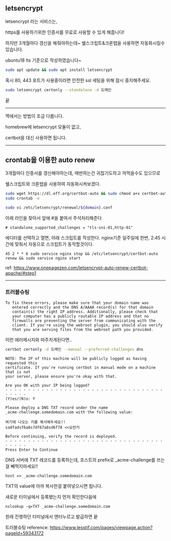 ## letsencrypt

letsencrypt 라는 서비스는,

https를 사용하기위한 인증서를 무료로 사용할 수 있게 해줍니다!

하지만 3개월마다 갱신을 해줘야하는데~ 쉘스크립트&크론탭을 사용하면 자동화시킬수있습니다.

ubuntu18 lts 기준으로 작성하였습니다~

```bash
sudo apt update && sudo apt install letsencrypt
```

혹시 80, 443 포트가 사용중이라면 안전한 ssl 세팅을 위해 잠시 중지해주세요.

```bash
sudo letsencrypt certonly --standalone -d 도메인
```

끝

--------------------------

맥에서는 방법이 조금 다릅니다.

homebrew에 letsencrypt 모듈이 없고,

certbot을 대신 사용하면 됩니다.

-----------------------

## crontab을 이용한 auto renew

3개월마다 인증서를 갱신해야하는데, 매번하는건 귀찮기도하고 까먹을수도 있으므로

쉘스크립트와 크론탭을 사용하여 자동화시켜보겠다.

```bash
sudo wget https://dl.eff.org/certbot-auto && sudo chmod a+x certbot-auto && sudo mv certbot-auto /etc/letsencrypt/
sudo crontab -e
```

```bash
sudo vi /etc/letsencrypt/renewal/${domain}.conf
```
아래 라인을 찾아서 앞에 #을 붙여서 주석처리해준다
```
# standalone_supported_challenges = "tls-sni-01,http-01"
```

에디터를 선택하고 열면, 아래 스크립트를 작성한다. nginx기준
일주일에 한번, 2:45 시간에 맞춰서 자동으로 스크립트가 동작할것이다.
```
45 2 * * 6 sudo service nginx stop && /etc/letsencrypt/certbot-auto renew && sudo service nginx start
```

ref: https://www.onepagezen.com/letsencrypt-auto-renew-certbot-apache/#step1

---------------------------

### 트러블슈팅
```
To fix these errors, please make sure that your domain name was
   entered correctly and the DNS A/AAAA record(s) for that domain
   contain(s) the right IP address. Additionally, please check that
   your computer has a publicly routable IP address and that no
   firewalls are preventing the server from communicating with the
   client. If you're using the webroot plugin, you should also verify
   that you are serving files from the webroot path you provided.
```

이런 에러메시지와 마주치게된다면..

```bash
certbot certonly -d 도메인 --manual --preferred-challenges dns
```

```
NOTE: The IP of this machine will be publicly logged as having requested this
certificate. If you're running certbot in manual mode on a machine that is not
your server, please ensure you're okay with that.
 
Are you OK with your IP being logged?
- - - - - - - - - - - - - - - - - - - - - - - - - - - - - - - - - - - - - - - -
(Y)es/(N)o: Y
```

```
Please deploy a DNS TXT record under the name
_acme-challenge.somedomain.com with the following value:
 
여기에 나오는 키를 복사해두세요!!
sadfadsf6a8s7df67a8sd6f78 <<요런거
 
Before continuing, verify the record is deployed.
- - - - - - - - - - - - - - - - - - - - - - - - - - - - - - - - - - - - - - - -
Press Enter to Continue
```

DNS 서버에 TXT 레코드를 등록하는데, 호스트의 prefix로 _acme-challenge를 쓰는걸 빼먹지마세요!!

```
host => _acme-challenge.somedomain.com
```
TXT의 value에 아까 복사한걸 붙여넣으시면 됩니다.

새로운 터미널에서 등록됐는지 먼저 확인한다음에
```
nslookup -q=TXT _acme-challenge.somedomain.com
```

원래 진행하던 터미널에서 엔터누르고 발급하면 끝

트러블슈팅 reference: https://www.lesstif.com/pages/viewpage.action?pageId=59343172
